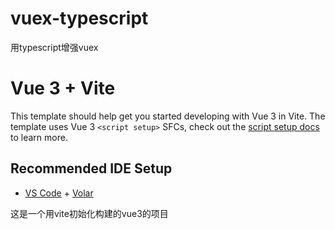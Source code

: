 <!--
 * @Author: 唐王瑶
 * @Email：tangwangyao@hualala.com
 * @Date: 2022-04-27 23:54:19
 * @Description: 页面/组件/功能的描述
 * @FilePath: /vuex-typescript/README.md
-->
# vuex-typescript
用typescript增强vuex

# Vue 3 + Vite

This template should help get you started developing with Vue 3 in Vite. The template uses Vue 3 `<script setup>` SFCs, check out the [script setup docs](https://v3.vuejs.org/api/sfc-script-setup.html#sfc-script-setup) to learn more.

## Recommended IDE Setup

- [VS Code](https://code.visualstudio.com/) + [Volar](https://marketplace.visualstudio.com/items?itemName=johnsoncodehk.volar)

这是一个用vite初始化构建的vue3的项目
